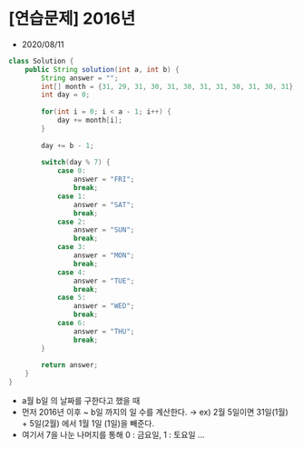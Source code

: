 # [연습문제] 2016년

* 2020/08/11

```java
class Solution {
    public String solution(int a, int b) {
        String answer = "";
        int[] month = {31, 29, 31, 30, 31, 30, 31, 31, 30, 31, 30, 31};
        int day = 0;
        
        for(int i = 0; i < a - 1; i++) {
            day += month[i];
        }
        
        day += b - 1;
        
        switch(day % 7) {
            case 0:
                answer = "FRI";
                break;
            case 1:
                answer = "SAT";
                break;
            case 2:
                answer = "SUN";
                break;
            case 3:
                answer = "MON";
                break;
            case 4:
                answer = "TUE";
                break;
            case 5:
                answer = "WED";
                break;
            case 6:
                answer = "THU";
                break;
        }
        
        return answer;
    }
}
```

- a월 b일 의 날짜를 구한다고 했을 때
- 먼저 2016년 이후 ~ b일 까지의 일 수를 계산한다.
→ ex) 2월 5일이면 31일(1월) + 5일(2월) 에서 1월 1일 (1일)을 빼준다.
- 여기서 7을 나눈 나머지를 통해 0 : 금요일, 1 : 토요일 ...